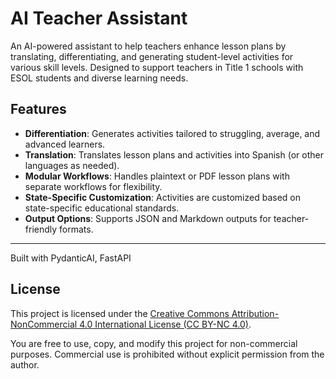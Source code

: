 # AI Teacher Assistant

An AI-powered assistant to help teachers enhance lesson plans by translating, differentiating, and generating student-level activities for various skill levels. Designed to support teachers in Title 1 schools with ESOL students and diverse learning needs.

## Features

- **Differentiation**: Generates activities tailored to struggling, average, and advanced learners.
- **Translation**: Translates lesson plans and activities into Spanish (or other languages as needed).
- **Modular Workflows**: Handles plaintext or PDF lesson plans with separate workflows for flexibility.
- **State-Specific Customization**: Activities are customized based on state-specific educational standards.
- **Output Options**: Supports JSON and Markdown outputs for teacher-friendly formats.

---

Built with PydanticAI, FastAPI

## License

This project is licensed under the [Creative Commons Attribution-NonCommercial 4.0 International License (CC BY-NC 4.0)](https://creativecommons.org/licenses/by-nc/4.0/). 

You are free to use, copy, and modify this project for non-commercial purposes. Commercial use is prohibited without explicit permission from the author.
